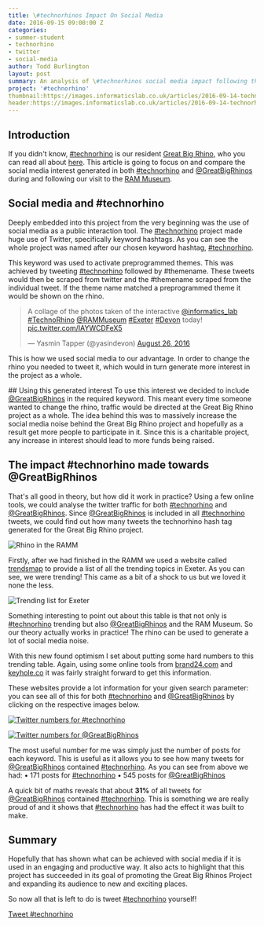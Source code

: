 ```yaml
---
title: \#technorhinos Impact On Social Media
date: 2016-09-15 09:00:00 Z
categories:
- summer-student
- technorhino
- twitter
- social-media
author: Todd Burlington
layout: post
summary: An analysis of \#technorhinos social media impact following the visit to the RAMM.
project: '#technorhino'
thumbnail:https://images.informaticslab.co.uk/articles/2016-09-14-technorhino-social-media-analysis/thumbnail.png
header:https://images.informaticslab.co.uk/articles/2016-09-14-technorhino-social-media-analysis/header.png
---
```


## Introduction
If you didn't know, [#technorhino][#Technorhino] is our resident [Great Big Rhino](http://www.greatbigrhinos.org.uk), who you can read all about [here](http://www.informaticslab.co.uk/raspberry-pi/outreach/iot/technorhino/2016/08/16/the-story-of-an-led-rhino.html). This article is going to focus on and compare the social media interest generated in both [#technorhino][#Technorhino] and [@GreatBigRhinos][@GreatBigRhino] during and following our visit to the [RAM Museum](https://rammuseum.org.uk/technorhino-visits-ramm/).

## Social media and #technorhino
Deeply embedded into this project from the very beginning was the use of social media as a public interaction tool. The [#technorhino][#Technorhino] project made huge use of Twitter, specifically keyword hashtags. As you can see the whole project was named after our chosen keyword hashtag, [#technorhino][#Technorhino].

This keyword was used to activate preprogrammed themes. This was achieved by tweeting [#technorhino][#Technorhino] followed by #themename. These tweets would then be scraped from twitter and the #themename scraped from the individual tweet. If the theme name matched a preprogrammed theme it would be shown on the rhino.

<blockquote class="twitter-tweet" data-lang="en"><p lang="en" dir="ltr">A collage of the photos taken of the interactive <a href="https://twitter.com/informatics_lab">@informatics_lab</a> <a href="https://twitter.com/hashtag/TechnoRhino?src=hash">#TechnoRhino</a> <a href="https://twitter.com/RAMMuseum">@RAMMuseum</a> <a href="https://twitter.com/hashtag/Exeter?src=hash">#Exeter</a> <a href="https://twitter.com/hashtag/Devon?src=hash">#Devon</a> today! <a href="https://t.co/IAYWCDFeX5">pic.twitter.com/IAYWCDFeX5</a></p>&mdash; Yasmin Tapper (@yasindevon) <a href="https://twitter.com/yasindevon/status/769186230307319808">August 26, 2016</a></blockquote> <script async src="//platform.twitter.com/widgets.js" charset="utf-8"></script>

This is how we used social media to our advantage. In order to change the rhino you needed to tweet it, which would in turn generate more interest in the project as a whole.

## Using this generated interest
To use this interest we decided to include [@GreatBigRhinos][@GreatBigRhino] in the required keyword. This meant every time someone wanted to change the rhino, traffic would be directed at the Great Big Rhino project as a whole. The idea behind this was to massively increase the social media noise behind the Great Big Rhino project and hopefully as a result get more people to participate in it. Since this is a charitable project, any increase in interest should lead to more funds being raised.

## The impact #technorhino made towards @GreatBigRhinos
That's all good in theory, but how did it work in practice? Using a few online tools, we could analyse the twitter traffic for both [#technorhino][#Technorhino] and [@GreatBigRhinos][@GreatBigRhino]. Since [@GreatBigRhinos][@GreatBigRhino] is included in all [#technorhino][#Technorhino] tweets, we could find out how many tweets the technorhino hash tag generated for the Great Big Rhino project.

![Rhino in the RAMM](https://images.informaticslab.co.uk/articles/2016-09-14-technorhino-social-media-analysis/in-the-ramm.jpg)

Firstly, after we had finished in the RAMM we used a website called [trendsmap](http://trendsmap.com/local/gb/exeter) to provide a list of all the trending topics in Exeter. As you can see, we were trending! This came as a bit of a shock to us but we loved it none the less.

![Trending list for Exeter](https://images.informaticslab.co.uk/articles/2016-09-14-technorhino-social-media-analysis/trending.png)

Something interesting to point out about this table is that not only is [#technorhino][#Technorhino] trending but also [@GreatBigRhinos][@GreatBigRhino] and the RAM Museum. So our theory actually works in practice! The rhino can be used to generate a lot of social media noise.

With this new found optimism I set about putting some hard numbers to this trending table. Again, using some online tools from [brand24.com](https://brand24.com) and [keyhole.co](http://keyhole.co) it was fairly straight forward to get this information.

These websites provide a lot information for your given search parameter: you can see all of this for both [#technorhino][#Technorhino] and [@GreatBigRhinos][@GreatBigRhino] by clicking on the respective images below.

[![Twitter numbers for #technorhino](https://images.informaticslab.co.uk/articles/2016-09-14-technorhino-social-media-analysis/tweet-num-technorhino.png)](https://images.informaticslab.co.uk/articles/2016-09-14-technorhino-social-media-analysis/technorhino-tracking.pdf)

[![Twitter numbers for @GreatBigRhinos](https://images.informaticslab.co.uk/articles/2016-09-14-technorhino-social-media-analysis/tweet-num-gbr.png)](https://images.informaticslab.co.uk/articles/2016-09-14-technorhino-social-media-analysis/gbr-tracking.pdf)

The most useful number for me was simply just the number of posts for each keyword. This is useful as it allows you to see how many tweets for [@GreatBigRhinos][@GreatBigRhino] contained [#technorhino][#Technorhino]. As you can see from above we had:
• 171 posts for [#technorhino][#Technorhino]
• 545 posts for [@GreatBigRhinos][@GreatBigRhino]

A quick bit of maths reveals that about **31%** of all tweets for [@GreatBigRhinos][@GreatBigRhino] contained [#technorhino][#Technorhino]. This is something we are really proud of and it shows that [#technorhino][#Technorhino] has had the effect it was built to make.  

## Summary
Hopefully that has shown what can be achieved with social media if it is used in an engaging and productive way. It also acts to highlight that this project has succeeded in its goal of promoting the Great Big Rhinos Project and expanding its audience to new and exciting places.  

So now all that is left to do is tweet [#technorhino][#Technorhino] yourself!

<a href="https://twitter.com/intent/tweet?button_hashtag=technorhino" class="twitter-hashtag-button" data-show-count="false">Tweet #technorhino</a><script async src="//platform.twitter.com/widgets.js" charset="utf-8"></script>

[#Technorhino]: https://twitter.com/search?q=%23technorhino&src=typd
[@GreatBigRhino]: https://twitter.com/greatbigrhinos?lang=en-gb
